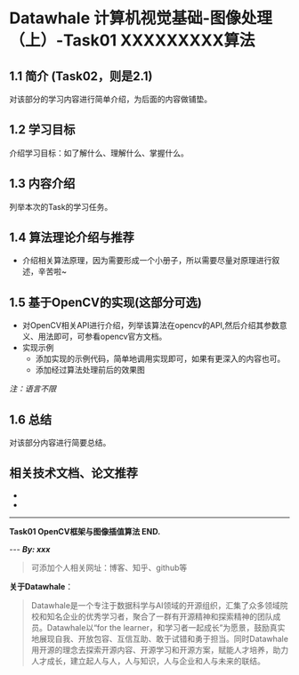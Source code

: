 # Datawhale 计算机视觉基础-图像处理（上）-Task01 XXXXXXXXX算法

## 1.1 简介 (Task02，则是2.1)
对该部分的学习内容进行简单介绍，为后面的内容做铺垫。


## 1.2 学习目标

介绍学习目标：如了解什么、理解什么、掌握什么。

## 1.3 内容介绍

列举本次的Task的学习任务。

## 1.4 算法理论介绍与推荐

* 介绍相关算法原理，因为需要形成一个小册子，所以需要尽量对原理进行叙述，辛苦啦~

## 1.5 基于OpenCV的实现(这部分可选)

* 对OpenCV相关API进行介绍，列举该算法在opencv的API,然后介绍其参数意义、用法即可，可参看opencv官方文档。
* 实现示例
  * 添加实现的示例代码，简单地调用实现即可，如果有更深入的内容也可。
  * 添加经过算法处理前后的效果图      
      
*注：语言不限*
  
## 1.6 总结 

 对该部分内容进行简要总结。
         
## 相关技术文档、论文推荐
*      
*     
           
---
**Task01 OpenCV框架与图像插值算法 END.**

--- ***By: xxx***


>可添加个人相关网址：博客、知乎、github等


**关于Datawhale**：

>Datawhale是一个专注于数据科学与AI领域的开源组织，汇集了众多领域院校和知名企业的优秀学习者，聚合了一群有开源精神和探索精神的团队成员。Datawhale以“for the learner，和学习者一起成长”为愿景，鼓励真实地展现自我、开放包容、互信互助、敢于试错和勇于担当。同时Datawhale 用开源的理念去探索开源内容、开源学习和开源方案，赋能人才培养，助力人才成长，建立起人与人，人与知识，人与企业和人与未来的联结。




  
